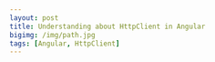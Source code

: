 ```yaml
---
layout: post
title: Understanding about HttpClient in Angular
bigimg: /img/path.jpg
tags: [Angular, HttpClient]
---
```


